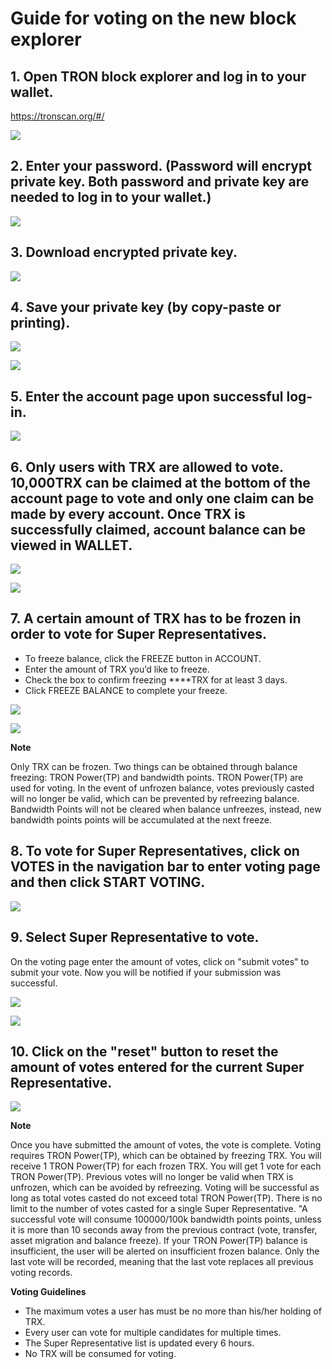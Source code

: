 # Guide for voting on the new block explorer

## 1. Open TRON block explorer and log in to your wallet.
      
   https://tronscan.org/#/

![](https://raw.githubusercontent.com/ybhgenius/Documentation/master/images/Blockchain-Explorer/Guide_for_voting_on_Blockchain_Explorer/1.png)

## 2. Enter your password. (Password will encrypt private key. Both password and private key are needed to log in to your wallet.)

![](https://raw.githubusercontent.com/ybhgenius/Documentation/master/images/Blockchain-Explorer/Guide_for_voting_on_Blockchain_Explorer/2.png)

## 3. Download encrypted private key.

![](https://raw.githubusercontent.com/ybhgenius/Documentation/master/images/Blockchain-Explorer/Guide_for_voting_on_Blockchain_Explorer/3.png)

## 4. Save your private key (by copy-paste or printing).

![](https://raw.githubusercontent.com/ybhgenius/Documentation/master/images/Blockchain-Explorer/Guide_for_voting_on_Blockchain_Explorer/4.png)

![](https://raw.githubusercontent.com/ybhgenius/Documentation/master/images/Blockchain-Explorer/Guide_for_voting_on_Blockchain_Explorer/5.png)

## 5. Enter the account page upon successful log-in.

![](https://raw.githubusercontent.com/ybhgenius/Documentation/master/images/Blockchain-Explorer/Guide_for_voting_on_Blockchain_Explorer/6.png)

## 6. Only users with TRX are allowed to vote. 10,000TRX can be claimed at the bottom of the account page to vote and only one claim can be made by every account. Once TRX is successfully claimed, account balance can be viewed in WALLET.

![](https://raw.githubusercontent.com/ybhgenius/Documentation/master/images/Blockchain-Explorer/Guide_for_voting_on_Blockchain_Explorer/testnet.png)

![](https://raw.githubusercontent.com/ybhgenius/Documentation/master/images/Blockchain-Explorer/Guide_for_voting_on_Blockchain_Explorer/7.png)

## 7. A certain amount of TRX has to be frozen in order to vote for Super Representatives.
 
+ To freeze balance, click the FREEZE button in ACCOUNT. 
+ Enter the amount of TRX you’d like to freeze.
+ Check the box to confirm freezing ****TRX for at least 3 days.
+ Click FREEZE BALANCE to complete your freeze.

![](https://raw.githubusercontent.com/ybhgenius/Documentation/master/images/Blockchain-Explorer/Guide_for_voting_on_Blockchain_Explorer/8.png)

![](https://raw.githubusercontent.com/ybhgenius/Documentation/master/images/Blockchain-Explorer/Guide_for_voting_on_Blockchain_Explorer/9.png)

**Note**  

Only TRX can be frozen. Two things can be obtained through balance freezing: TRON Power(TP) and bandwidth points. TRON Power(TP) are used for voting. In the event of unfrozen balance, votes previously casted will no longer be valid, which can be prevented by refreezing balance. Bandwidth Points will not be cleared when balance unfreezes, instead, new bandwidth points points will be accumulated at the next freeze.

## 8. To vote for Super Representatives, click on VOTES in the navigation bar to enter voting page and then click START VOTING.

![](https://raw.githubusercontent.com/ybhgenius/Documentation/master/images/Blockchain-Explorer/Guide_for_voting_on_Blockchain_Explorer/10.png)

## 9. Select Super Representative to vote.
 
On the voting page enter the amount of votes, click on "submit votes" to submit your vote. Now you will be notified if your submission was successful.

![](https://raw.githubusercontent.com/ybhgenius/Documentation/master/images/Blockchain-Explorer/Guide_for_voting_on_Blockchain_Explorer/11.png)

![](https://raw.githubusercontent.com/ybhgenius/Documentation/master/images/Blockchain-Explorer/Guide_for_voting_on_Blockchain_Explorer/12.png)

## 10. Click on the "reset" button to reset the amount of votes entered for the current Super Representative.

![](https://raw.githubusercontent.com/ybhgenius/Documentation/master/images/Blockchain-Explorer/Guide_for_voting_on_Blockchain_Explorer/13.png)

**Note**
 
Once you have submitted the amount of votes, the vote is complete. Voting requires TRON Power(TP), which can be obtained by freezing TRX. You will receive 1 TRON Power(TP) for each frozen TRX. You will get 1 vote for each TRON Power(TP). Previous votes will no longer be valid when TRX is unfrozen, which can be avoided by refreezing. Voting will be successful as long as total votes casted do not exceed total TRON Power(TP). There is no limit to the number of votes casted for a single Super Representative. "A successful vote will consume 100000/100k bandwidth points points, unless it is more than 10 seconds away from the previous contract (vote, transfer, asset migration and balance freeze). If your TRON Power(TP) balance is insufficient, the user will be alerted on insufficient frozen balance. Only the last vote will be recorded, meaning that the last vote replaces all previous voting records.

**Voting Guidelines**
+ The maximum votes a user has must be no more than his/her holding of TRX.
+ Every user can vote for multiple candidates for multiple times.
+ The Super Representative list is updated every 6 hours.
+ No TRX will be consumed for voting.



